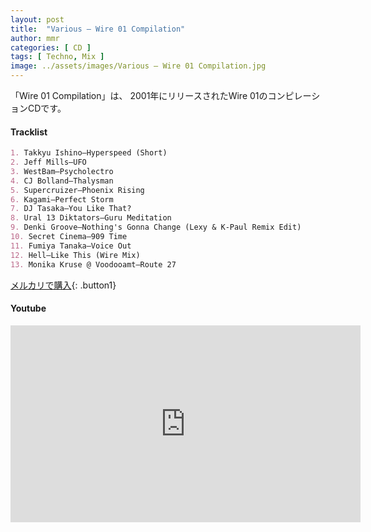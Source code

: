 ```yaml
---
layout: post
title:  "Various – Wire 01 Compilation"
author: mmr
categories: [ CD ]
tags: [ Techno, Mix ]
image: ../assets/images/Various – Wire 01 Compilation.jpg
---
```


「Wire 01 Compilation」は、
2001年にリリースされたWire 01のコンピレーションCDです。

#### Tracklist
```md
1. Takkyu Ishino–Hyperspeed (Short)
2. Jeff Mills–UFO
3. WestBam–Psycholectro
4. CJ Bolland–Thalysman
5. Supercruizer–Phoenix Rising
6. Kagami–Perfect Storm
7. DJ Tasaka–You Like That?
8. Ural 13 Diktators–Guru Meditation
9. Denki Groove–Nothing's Gonna Change (Lexy & K-Paul Remix Edit)
10. Secret Cinema–909 Time
11. Fumiya Tanaka–Voice Out
12. Hell–Like This (Wire Mix)
13. Monika Kruse @ Voodooamt–Route 27
```

[メルカリで購入](https://jp.mercari.com/item/m98255564275?afid=6142608987){: .button1}

#### Youtube
<iframe width="560" height="315" src="https://www.youtube.com/embed/JNsAbKxUGcs?si=vPb3Qx4xHcOBX06J" title="YouTube video player" frameborder="0" allow="accelerometer; autoplay; clipboard-write; encrypted-media; gyroscope; picture-in-picture; web-share" referrerpolicy="strict-origin-when-cross-origin" allowfullscreen></iframe>